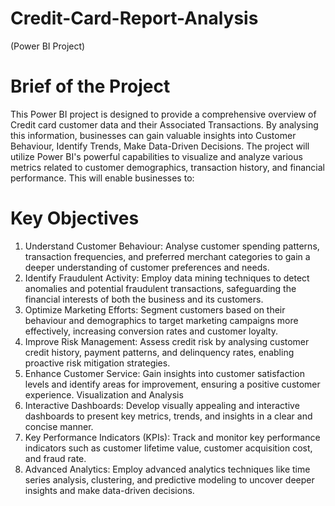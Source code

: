 # Credit-Card-Report-Analysis
(Power BI Project)

# Brief of the Project  
This Power BI project is designed to provide a comprehensive overview of Credit card customer data and their Associated Transactions. By analysing this information, 
businesses can gain valuable insights into Customer Behaviour, Identify Trends, Make Data-Driven Decisions. 
The project will utilize Power BI's powerful capabilities to visualize and analyze various metrics related to customer demographics, transaction history, and financial performance. This will enable businesses to: 

# Key Objectives 
1) Understand Customer Behaviour: Analyse customer spending patterns, transaction frequencies, and preferred merchant categories to gain a deeper understanding of customer preferences and needs. 
2) Identify Fraudulent Activity: Employ data mining techniques to detect anomalies and potential fraudulent transactions, safeguarding the financial interests of both the business and its customers. 
3) Optimize Marketing Efforts: Segment customers based on their behaviour and demographics to target marketing campaigns more effectively, increasing conversion rates and customer loyalty. 
4) Improve Risk Management: Assess credit risk by analysing customer credit history, payment patterns, and delinquency rates, enabling proactive risk mitigation strategies. 
5) Enhance Customer Service: Gain insights into customer satisfaction levels and identify areas for improvement, ensuring a positive customer experience. Visualization and Analysis 
6) Interactive Dashboards: Develop visually appealing and interactive dashboards to present key metrics, trends, and insights in a clear and concise manner. 
7) Key Performance Indicators (KPIs): Track and monitor key performance indicators such as customer lifetime value, customer acquisition cost, and fraud rate.
8) Advanced Analytics: Employ advanced analytics techniques like time series analysis, clustering, and predictive modeling to uncover deeper insights and make data-driven decisions. 

